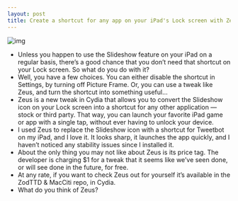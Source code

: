 ```yaml
---
layout: post
title: Create a shortcut for any app on your iPad's Lock screen with Zeus
---
```

![img](http://media.idownloadblog.com/wp-content/uploads/2012/07/zeus-ss.jpg)
* Unless you happen to use the Slideshow feature on your iPad on a regular basis, there’s a good chance that you don’t need that shortcut on your Lock screen. So what do you do with it?
* Well, you have a few choices. You can either disable the shortcut in Settings, by turning off Picture Frame. Or, you can use a tweak like Zeus, and turn the shortcut into something useful…
* Zeus is a new tweak in Cydia that allows you to convert the Slideshow icon on your Lock screen into a shortcut for any other application — stock or third party. That way, you can launch your favorite iPad game or app with a single tap, without ever having to unlock your device.
* I used Zeus to replace the Slideshow icon with a shortcut for Tweetbot on my iPad, and I love it. It looks sharp, it launches the app quickly, and I haven’t noticed any stability issues since I installed it.
* About the only thing you may not like about Zeus is its price tag. The developer is charging $1 for a tweak that it seems like we’ve seen done, or will see done in the future, for free.
* At any rate, if you want to check Zeus out for yourself it’s available in the ZodTTD & MacCiti repo, in Cydia.
* What do you think of Zeus?

